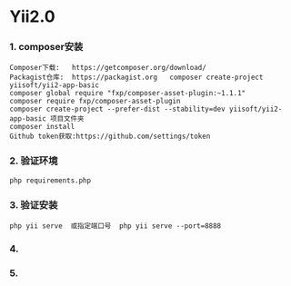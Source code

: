 #   Yii2.0

### 1. composer安装

```
Composer下载:   https://getcomposer.org/download/
Packagist仓库:  https://packagist.org   composer create-project yiisoft/yii2-app-basic
composer global require "fxp/composer-asset-plugin:~1.1.1"
composer require fxp/composer-asset-plugin
composer create-project --prefer-dist --stability=dev yiisoft/yii2-app-basic 项目文件夹
composer install
Github token获取:https://github.com/settings/token
```

### 2. 验证环境

```
php requirements.php 
```

### 3. 验证安装

```
php yii serve  或指定端口号  php yii serve --port=8888
```

### 4. 



### 5.